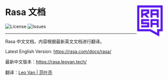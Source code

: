 # Rasa 文档 <img src="docs/images/rasa-icon-square.svg" align="right" alt="logo" height="100" style="border: none; float: right;">
![License](https://img.shields.io/badge/license-CC%20BY--NC--SA%204.0-blue.svg)
![Issues](https://img.shields.io/github/issues/leovan/rasa-doc.svg)

---

Rasa 中文文档，内容根据最新英文文档进行翻译。

Latest English Version: https://rasa.com/docs/rasa/

最新中文版本：https://rasa.leovan.tech/

翻译：[Leo Van | 范叶亮](https://leovan.me)
